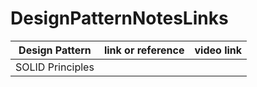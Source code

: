 # DesignPatternNotesLinks

|Design Pattern    | link or reference |video link|
|------------------|---------------|----------|
|SOLID Principles  |  |
